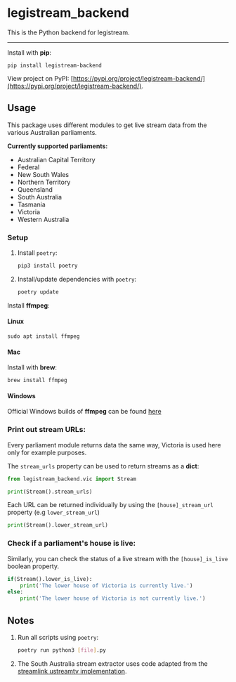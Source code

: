 # legistream_backend

This is the Python backend for legistream.

---

Install with **pip**:

`pip install legistream-backend`

View project on PyPI: [https://pypi.org/project/legistream-backend/](https://pypi.org/project/legistream-backend/).

## Usage

This package uses different modules to get live stream data from the various Australian parliaments.

**Currently supported parliaments:**

- Australian Capital Territory
- Federal
- New South Wales
- Northern Territory
- Queensland
- South Australia
- Tasmania
- Victoria
- Western Australia

### Setup

1. Install `poetry`:

    ```sh
    pip3 install poetry
    ```

2. Install/update dependencies with `poetry`:

    ```sh
    poetry update
    ```

Install **ffmpeg**:

#### Linux

`sudo apt install ffmpeg`

#### Mac

Install with **brew**:

`brew install ffmpeg`

#### Windows

Official Windows builds of **ffmpeg** can be found [here](https://ffmpeg.org/download.html#build-windows)

### Print out stream URLs:

Every parliament module returns data the same way, Victoria is used here only for example purposes.

The `stream_urls` property can be used to return streams as a **dict**:

```python
from legistream_backend.vic import Stream

print(Stream().stream_urls)
```

Each URL can be returned individually by using the `[house]_stream_url` property (e.g `lower_stream_url`)

```python
print(Stream().lower_stream_url)
```

### Check if a parliament's house is live:

Similarly, you can check the status of a live stream with the `[house]_is_live` boolean property.

```python
if(Stream().lower_is_live):
    print('The lower house of Victoria is currently live.')
else:
    print('The lower house of Victoria is not currently live.')
```

## Notes

1. Run all scripts using `poetry`:

    ```sh
    poetry run python3 [file].py
    ```

1. The South Australia stream extractor uses code adapted from the [streamlink ustreamtv implementation](https://github.com/streamlink/streamlink/blob/master/src/streamlink/plugins/ustreamtv.py).